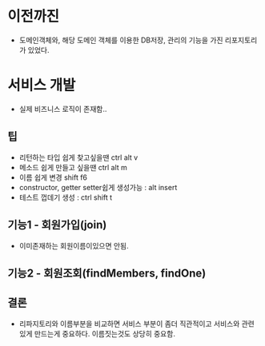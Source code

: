 # 이전까진

- 도메인객체와, 해당 도메인 객체를 이용한 DB저장, 관리의 기능을 가진 리포지토리가 있었다.

# 서비스 개발

- 실제 비즈니스 로직이 존재함..

## 팁

- 리턴하는 타입 쉽게 찾고싶을땐 ctrl alt v
- 메소드 쉽게 만들고 싶을땐 ctrl alt m
- 이름 쉽게 변경 shift f6
- constructor, getter setter쉽게 생성가능 : alt insert
- 테스트 껍데기 생성 : ctrl shift t

## 기능1 - 회원가입(join)

- 이미존재하는 회원이름이있으면 안됨.

## 기능2 - 회원조회(findMembers, findOne)

## 결론

- 리파지토리와 이름부분을 비교하면 서비스 부분이 좀더 직관적이고 서비스와 관련있게 만드는게 중요하다. 이름짓는것도 상당히 중요함.
